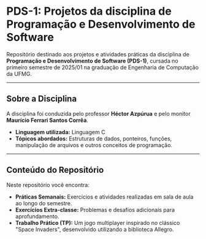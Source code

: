 # PDS-1: Projetos da disciplina de Programação e Desenvolvimento de Software

Repositório destinado aos projetos e atividades práticas da disciplina de **Programação e Desenvolvimento de Software (PDS-1)**, cursada no primeiro semestre de 2025/01 na graduação de Engenharia de Computação da UFMG.

---

## Sobre a Disciplina

A disciplina foi conduzida pelo professor **Héctor Azpúrua** e pelo monitor **Maurício Ferrari Santos Corrêa**.

* **Linguagem utilizada:** Linguagem C
* **Tópicos abordados:** Estruturas de dados, ponteiros, funções, manipulação de arquivos e outros conceitos de programação.

---

## Conteúdo do Repositório

Neste repositório você encontra:

* **Práticas Semanais:** Exercícios e atividades realizadas em sala de aula ao longo do semestre.
* **Exercícios Extra-classe:** Problemas e desafios adicionais para aprofundamento.
* **Trabalho Prático (TP):** Um jogo multiplayer inspirado no clássico "Space Invaders", desenvolvido utilizando a biblioteca Allegro.
